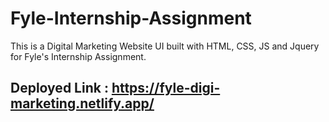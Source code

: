 # Fyle-Internship-Assignment
This is a Digital Marketing Website UI built with HTML, CSS, JS and Jquery for Fyle's Internship Assignment.
## Deployed Link  :  https://fyle-digi-marketing.netlify.app/
